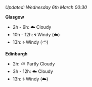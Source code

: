 *Updated: Wednesday 6th March 00:30*

**Glasgow**

* 2h - 9h: :cloud: Cloudy
* 10h - 12h: :cyclone: Windy (:cloud:)
* 13h: :cyclone: Windy (:partly_sunny:)

**Edinburgh**

* 2h: :partly_sunny: Partly Cloudy
* 3h - 12h: :cloud: Cloudy
* 13h: :cyclone: Windy (:cloud:)

